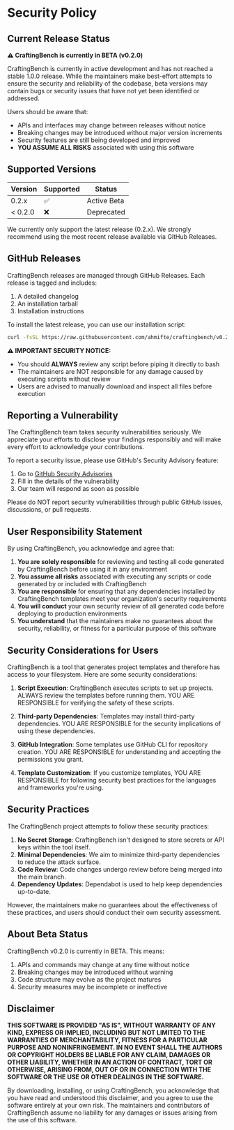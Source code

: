 # Security Policy

## Current Release Status

**⚠️ CraftingBench is currently in BETA (v0.2.0)**

CraftingBench is currently in active development and has not reached a stable 1.0.0 release. While the maintainers make best-effort attempts to ensure the security and reliability of the codebase, beta versions may contain bugs or security issues that have not yet been identified or addressed.

Users should be aware that:

- APIs and interfaces may change between releases without notice
- Breaking changes may be introduced without major version increments
- Security features are still being developed and improved
- **YOU ASSUME ALL RISKS** associated with using this software

## Supported Versions

| Version | Supported          | Status      |
| ------- | ------------------ | ----------- |
| 0.2.x   | :white_check_mark: | Active Beta |
| < 0.2.0 | :x:                | Deprecated  |

We currently only support the latest release (0.2.x). We strongly recommend using the most recent release available via GitHub Releases.

## GitHub Releases

CraftingBench releases are managed through GitHub Releases. Each release is tagged and includes:

1. A detailed changelog
2. An installation tarball
3. Installation instructions

To install the latest release, you can use our installation script:

```bash
curl -fsSL https://raw.githubusercontent.com/ahmifte/craftingbench/v0.2.0/install.sh | bash
```

**⚠️ IMPORTANT SECURITY NOTICE:**

- You should **ALWAYS** review any script before piping it directly to bash
- The maintainers are NOT responsible for any damage caused by executing scripts without review
- Users are advised to manually download and inspect all files before execution

## Reporting a Vulnerability

The CraftingBench team takes security vulnerabilities seriously. We appreciate your efforts to disclose your findings responsibly and will make every effort to acknowledge your contributions.

To report a security issue, please use GitHub's Security Advisory feature:

1. Go to [GitHub Security Advisories](https://github.com/ahmifte/craftingbench/security/advisories/new)
2. Fill in the details of the vulnerability
3. Our team will respond as soon as possible

Please do NOT report security vulnerabilities through public GitHub issues, discussions, or pull requests.

## User Responsibility Statement

By using CraftingBench, you acknowledge and agree that:

1. **You are solely responsible** for reviewing and testing all code generated by CraftingBench before using it in any environment
2. **You assume all risks** associated with executing any scripts or code generated by or included with CraftingBench
3. **You are responsible** for ensuring that any dependencies installed by CraftingBench templates meet your organization's security requirements
4. **You will conduct** your own security review of all generated code before deploying to production environments
5. **You understand** that the maintainers make no guarantees about the security, reliability, or fitness for a particular purpose of this software

## Security Considerations for Users

CraftingBench is a tool that generates project templates and therefore has access to your filesystem. Here are some security considerations:

1. **Script Execution**: CraftingBench executes scripts to set up projects. ALWAYS review the templates before running them. YOU ARE RESPONSIBLE for verifying the safety of these scripts.

2. **Third-party Dependencies**: Templates may install third-party dependencies. YOU ARE RESPONSIBLE for the security implications of using these dependencies.

3. **GitHub Integration**: Some templates use GitHub CLI for repository creation. YOU ARE RESPONSIBLE for understanding and accepting the permissions you grant.

4. **Template Customization**: If you customize templates, YOU ARE RESPONSIBLE for following security best practices for the languages and frameworks you're using.

## Security Practices

The CraftingBench project attempts to follow these security practices:

1. **No Secret Storage**: CraftingBench isn't designed to store secrets or API keys within the tool itself.
2. **Minimal Dependencies**: We aim to minimize third-party dependencies to reduce the attack surface.
3. **Code Review**: Code changes undergo review before being merged into the main branch.
4. **Dependency Updates**: Dependabot is used to help keep dependencies up-to-date.

However, the maintainers make no guarantees about the effectiveness of these practices, and users should conduct their own security assessment.

## About Beta Status

CraftingBench v0.2.0 is currently in BETA. This means:

1. APIs and commands may change at any time without notice
2. Breaking changes may be introduced without warning
3. Code structure may evolve as the project matures
4. Security measures may be incomplete or ineffective

## Disclaimer

**THIS SOFTWARE IS PROVIDED "AS IS", WITHOUT WARRANTY OF ANY KIND, EXPRESS OR IMPLIED, INCLUDING BUT NOT LIMITED TO THE WARRANTIES OF MERCHANTABILITY, FITNESS FOR A PARTICULAR PURPOSE AND NONINFRINGEMENT. IN NO EVENT SHALL THE AUTHORS OR COPYRIGHT HOLDERS BE LIABLE FOR ANY CLAIM, DAMAGES OR OTHER LIABILITY, WHETHER IN AN ACTION OF CONTRACT, TORT OR OTHERWISE, ARISING FROM, OUT OF OR IN CONNECTION WITH THE SOFTWARE OR THE USE OR OTHER DEALINGS IN THE SOFTWARE.**

By downloading, installing, or using CraftingBench, you acknowledge that you have read and understood this disclaimer, and you agree to use the software entirely at your own risk. The maintainers and contributors of CraftingBench assume no liability for any damages or issues arising from the use of this software.
